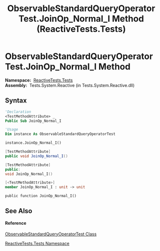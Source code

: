 ﻿---
title: ObservableStandardQueryOperatorTest.JoinOp_Normal_I Method  (ReactiveTests.Tests)
TOCTitle: JoinOp_Normal_I Method
ms:assetid: M:ReactiveTests.Tests.ObservableStandardQueryOperatorTest.JoinOp_Normal_I
ms:mtpsurl: https://msdn.microsoft.com/en-us/library/reactivetests.tests.observablestandardqueryoperatortest.joinop_normal_i(v=VS.103)
ms:contentKeyID: 36620107
ms.date: 06/28/2011
mtps_version: v=VS.103
f1_keywords:
- ReactiveTests.Tests.ObservableStandardQueryOperatorTest.JoinOp_Normal_I
dev_langs:
- CSharp
- JScript
- VB
- FSharp
- c++
---

# ObservableStandardQueryOperatorTest.JoinOp\_Normal\_I Method

**Namespace:**  [ReactiveTests.Tests](hh289046\(v=vs.103\).md)  
**Assembly:**  Tests.System.Reactive (in Tests.System.Reactive.dll)

## Syntax

``` vb
'Declaration
<TestMethodAttribute> _
Public Sub JoinOp_Normal_I
```

``` vb
'Usage
Dim instance As ObservableStandardQueryOperatorTest

instance.JoinOp_Normal_I()
```

``` csharp
[TestMethodAttribute]
public void JoinOp_Normal_I()
```

``` c++
[TestMethodAttribute]
public:
void JoinOp_Normal_I()
```

``` fsharp
[<TestMethodAttribute>]
member JoinOp_Normal_I : unit -> unit 
```

``` jscript
public function JoinOp_Normal_I()
```

## See Also

#### Reference

[ObservableStandardQueryOperatorTest Class](hh288944\(v=vs.103\).md)

[ReactiveTests.Tests Namespace](hh289046\(v=vs.103\).md)

